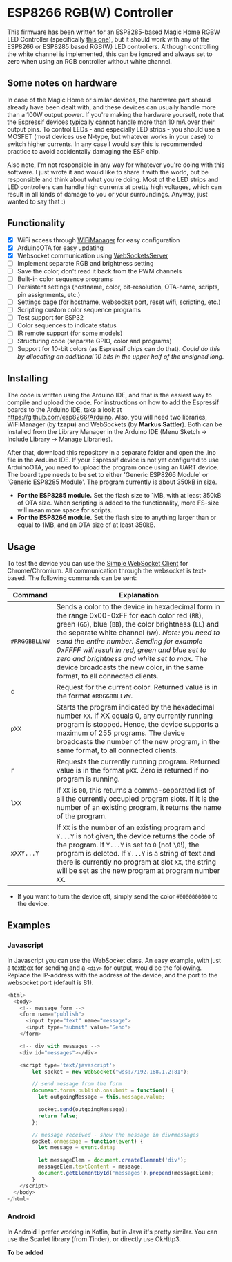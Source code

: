 # ESP8266 RGB(W) Controller
This firmware has been written for an ESP8285-based Magic Home RGBW LED Controller (specifically [this one](https://nl.aliexpress.com/item/32579734729.html)), but it should work with any of the ESP8266 or ESP8285 based RGB(W) LED controllers. Although controlling the white channel is implemented, this can be ignored and always set to zero when using an RGB controller without white channel.

## Some notes on hardware
In case of the Magic Home or similar devices, the hardware part should already have been dealt with, and these devices can usually handle more than a 100W output power. If you're making the hardware yourself, note that the Espressif devices typically cannot handle more than 10 mA over their output pins. To control LEDs - and especially LED strips - you should use a MOSFET (most devices use N-type, but whatever works in your case) to switch higher currents. In any case I would say this is recommended practice to avoid accidentally damaging the ESP chip.

Also note, I'm not responsible in any way for whatever you're doing with this software. I just wrote it and would like to share it with the world, but be responsible and think about what you're doing. Most of the LED strips and LED controllers can handle high currents at pretty high voltages, which can result in all kinds of damage to you or your surroundings. Anyway, just wanted to say that :)

## Functionality
- [x] WiFi access through [WiFiManager](https://github.com/tzapu/WiFiManager) for easy configuration
- [x] ArduinoOTA for easy updating
- [x] Websocket communication using [WebSocketsServer](https://github.com/Links2004/arduinoWebSockets)
- [ ] Implement separate RGB and brightness setting
- [ ] Save the color, don't read it back from the PWM channels
- [ ] Built-in color sequence programs
- [ ] Persistent settings (hostname, color, bit-resolution, OTA-name, scripts, pin assignments, etc.)
- [ ] Settings page (for hostname, websocket port, reset wifi, scripting, etc.)
- [ ] Scripting custom color sequence programs
- [ ] Test support for ESP32
- [ ] Color sequences to indicate status
- [ ] IR remote support (for some models)
- [ ] Structuring code (separate GPIO, color and programs)
- [ ] Support for 10-bit colors (as Espressif chips can do that). *Could do this by allocating an additional 10 bits in the upper half of the unsigned long.*

## Installing
The code is written using the Arduino IDE, and that is the easiest way to compile and upload the code. For instructions on how to add the Espressif boards to the Arduino IDE, take a look at https://github.com/esp8266/Arduino. Also, you will need two libraries, WiFiManager (by **tzapu**) and WebSockets (by **Markus Sattler**). Both can be installed from the Library Manager in the Arduino IDE (Menu Sketch -> Include Library -> Manage Libraries).

After that, download this repository in a separate folder and open the .ino file in the Arduino IDE. If your Espressif device is not yet configured to use ArduinoOTA, you need to upload the program once using an UART device. The board type needs to be set to either 'Generic ESP8266 Module' or 'Generic ESP8285 Module'. The program currently is about 350kB in size.

- **For the ESP8285 module.** Set the flash size to 1MB, with at least 350kB of OTA size. When scripting is added to the functionality, more FS-size will mean more space for scripts.
- **For the ESP8266 module.** Set the flash size to anything larger than or equal to 1MB, and an OTA size of at least 350kB.

## Usage
To test the device you can use the [Simple WebSocket Client](https://chrome.google.com/webstore/detail/simple-websocket-client/pfdhoblngboilpfeibdedpjgfnlcodoo) for Chrome/Chromium. All communication through the websocket is text-based. The following commands can be sent:

Command | Explanation
------------ | -------------
`#RRGGBBLLWW` | Sends a color to the device in hexadecimal form in the range 0x00-0xFF for each color red (`RR`), green (`GG`), blue (`BB`), the color brightness (`LL`) and the separate white channel (`WW`). *Note:  you need to send the entire number. Sending for example 0xFFFF will result in red, green and blue set to zero and brightness and white set to max.* The device broadcasts the new color, in the same format, to all connected clients.
`c` | Request for the current color. Returned value is in the format `#RRGGBBLLWW`.
`pXX` | Starts the program indicated by the hexadecimal number `XX`. If XX equals 0, any currently running program is stopped. Hence, the device supports a maximum of 255 programs. The device broadcasts the number of the new program, in the same format, to all connected clients.
`r` | Requests the currently running program. Returned value is in the format `pXX`. Zero is returned if no program is running.
`lXX` | If `XX` is `00`, this returns a comma-separated list of all the currently occupied program slots. If it is the number of an existing program, it returns the name of the program.
`xXXY...Y` | If `XX` is the number of an existing program and `Y...Y` is not given, the device returns the code of the program. If `Y...Y` is set to `0` (not `\0`!), the program is deleted. If `Y...Y` is a string of text and there is currently no program at slot `XX`, the string will be set as the new program at program number `XX`.

* If you want to turn the device off, simply send the color `#0000000000` to the device.

## Examples

### Javascript
In Javascript you can use the WebSocket class. An easy example, with just a textbox for sending and a `<div>` for output, would be the following. Replace the IP-address with the address of the device, and the port to the websocket port (default is 81).

```javascript
<html>
  <body>
    <!-- message form -->
    <form name="publish">
      <input type="text" name="message">
      <input type="submit" value="Send">
    </form>

    <!-- div with messages -->
    <div id="messages"></div>

    <script type='text/javascript'>
        let socket = new WebSocket("wss://192.168.1.2:81");

        // send message from the form
        document.forms.publish.onsubmit = function() {
          let outgoingMessage = this.message.value;

          socket.send(outgoingMessage);
          return false;
        };

        // message received - show the message in div#messages
        socket.onmessage = function(event) {
          let message = event.data;

          let messageElem = document.createElement('div');
          messageElem.textContent = message;
          document.getElementById('messages').prepend(messageElem);
        }
    </script>
  </body>
</html>
```

### Android
In Android I prefer working in Kotlin, but in Java it's pretty similar. You can use the Scarlet library (from Tinder), or directly use OkHttp3.

**To be added**
